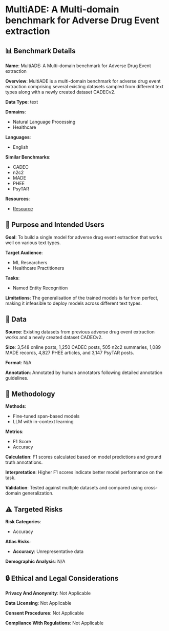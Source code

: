# MultiADE: A Multi-domain benchmark for Adverse Drug Event extraction

## 📊 Benchmark Details

**Name**: MultiADE: A Multi-domain benchmark for Adverse Drug Event extraction

**Overview**: MultiADE is a multi-domain benchmark for adverse drug event extraction comprising several existing datasets sampled from different text types along with a newly created dataset CADECv2.

**Data Type**: text

**Domains**:
- Natural Language Processing
- Healthcare

**Languages**:
- English

**Similar Benchmarks**:
- CADEC
- n2c2
- MADE
- PHEE
- PsyTAR

**Resources**:
- [Resource](https://data.csiro.au/collection/csiro:62387)

## 🎯 Purpose and Intended Users

**Goal**: To build a single model for adverse drug event extraction that works well on various text types.

**Target Audience**:
- ML Researchers
- Healthcare Practitioners

**Tasks**:
- Named Entity Recognition

**Limitations**: The generalisation of the trained models is far from perfect, making it infeasible to deploy models across different text types.

## 💾 Data

**Source**: Existing datasets from previous adverse drug event extraction works and a newly created dataset CADECv2.

**Size**: 3,548 online posts, 1,250 CADEC posts, 505 n2c2 summaries, 1,089 MADE records, 4,827 PHEE articles, and 3,147 PsyTAR posts.

**Format**: N/A

**Annotation**: Annotated by human annotators following detailed annotation guidelines.

## 🔬 Methodology

**Methods**:
- Fine-tuned span-based models
- LLM with in-context learning

**Metrics**:
- F1 Score
- Accuracy

**Calculation**: F1 scores calculated based on model predictions and ground truth annotations.

**Interpretation**: Higher F1 scores indicate better model performance on the task.

**Validation**: Tested against multiple datasets and compared using cross-domain generalization.

## ⚠️ Targeted Risks

**Risk Categories**:
- Accuracy

**Atlas Risks**:
- **Accuracy**: Unrepresentative data

**Demographic Analysis**: N/A

## 🔒 Ethical and Legal Considerations

**Privacy And Anonymity**: Not Applicable

**Data Licensing**: Not Applicable

**Consent Procedures**: Not Applicable

**Compliance With Regulations**: Not Applicable
